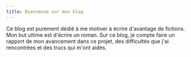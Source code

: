 ```yaml
---
title: Bienvenue sur mon blog
---
```


Ce blog est purement dédié à me motiver à écrire d'avantage de fictions. Mon but ultime est d'écrire un roman. Sur ce blog, je compte faire un rapport de mon avancement dans ce projet, des difficultés que j'ai rencontrées et des trucs qui m'ont aidés.
